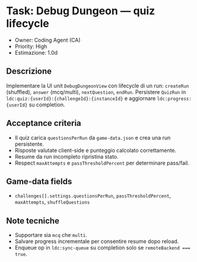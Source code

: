 # Task: Debug Dungeon — quiz lifecycle

- Owner: Coding Agent (CA)
- Priority: High
- Estimazione: 1.0d

## Descrizione

Implementare la UI unit `DebugDungeonView` con lifecycle di un run: `createRun` (shuffled), `answer` (mcq/multi), `nextQuestion`, `endRun`. Persistere `QuizRun` in `ldc:quiz:{userId}:{challengeId}:{instanceId}` e aggiornare `ldc:progress:{userId}` su completion.

## Acceptance criteria

- Il quiz carica `questionsPerRun` da `game-data.json` e crea una run persistente.
- Risposte valutate client-side e punteggio calcolato correttamente.
- Resume da run incompleto ripristina stato.
- Respect `maxAttempts` e `passThresholdPercent` per determinare pass/fail.

## Game-data fields

- `challenges[].settings.questionsPerRun`, `passThresholdPercent`, `maxAttempts`, `shuffleQuestions`

## Note tecniche

- Supportare sia `mcq` che `multi`.
- Salvare progress incrementale per consentire resume dopo reload.
- Enqueue op in `ldc:sync-queue` su completion solo se `remoteBackend === true`.
